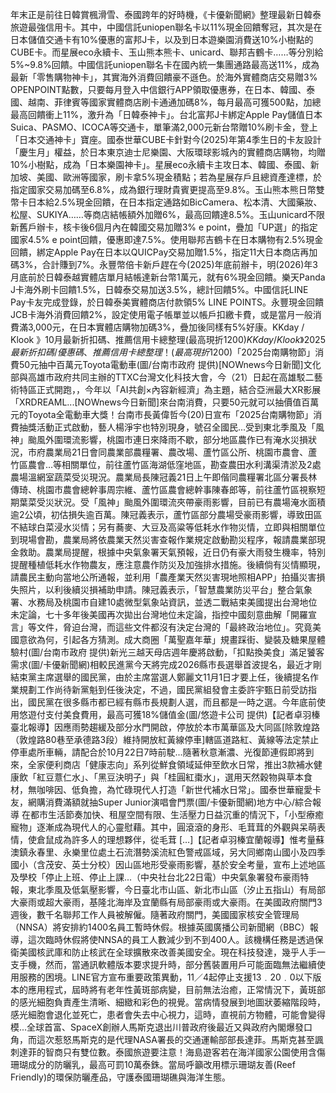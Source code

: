 年末正是前往日韓賞楓滑雪、泰國跨年的好時機，《卡優新聞網》整理最新日韓泰旅遊最強信用卡。其中，中國信託uniopen聯名卡以11%現金回饋奪冠，其次是在日本儲值交通卡有10%優惠的富邦J卡，以及到日本遊樂園消費送10%小樹點的CUBE卡。而星展eco永續卡、玉山熊本熊卡、unicard、聯邦吉鶴卡……等分別給5%~9.8%回饋。中國信託uniopen聯名卡在國內統一集團通路最高送11%，成為最新「零售購物神卡」，其實海外消費回饋豪不遜色。於海外實體商店交易贈3% OPENPOINT點數，只要每月登入中信銀行APP領取優惠券，在日本、韓國、泰國、越南、菲律賓等國家實體商店刷卡通通加碼8%，每月最高可獲500點，加總最高回饋衝上11%，激升為「日韓泰神卡」。台北富邦J卡綁定Apple Pay儲值日本Suica、PASMO、ICOCA等交通卡，單筆滿2,000元新台幣贈10%刷卡金，登上「日本交通神卡」寶座。國泰世華CUBE卡針對今(2025)年第4季生日的卡友設計「慶生月」權益，於日本東京迪士尼樂園、大阪環球影城內的實體商店購物，均贈10%小樹點，成為「日本樂園神卡」。星展eco永續卡主攻日本、韓國、泰國、新加坡、美國、歐洲等國家，刷卡拿5%現金積點；若為星展存戶且總資產達標，於指定國家交易加碼至6.8%，成為銀行理財貴賓更提高至9.8%。玉山熊本熊日幣雙幣卡日本給2.5%現金回饋，在日本指定通路如BicCamera、松本清、大國藥妝、松屋、SUKIYA……等商店結帳額外加贈6%，最高回饋達8.5%。玉山unicard不限新舊戶辦卡，核卡後6個月內在韓國交易加贈3% e point，疊加「UP選」的指定國家4.5% e point回饋，優惠即達7.5%。使用聯邦吉鶴卡在日本購物有2.5%現金回饋，綁定Apple Pay在日本以QUICPay交易加贈1.5%，指定11大日本商店再加碼3%，合計賺到7%。永豐幣倍卡新戶趕在今(2025)年底前辦卡，明(2026)年3月底前於日韓泰越實體店單月結帳達新台幣1萬元，就有6%現金回饋。樂天Panda J卡海外刷卡回饋1.5%，日韓泰交易加送3.5%，總計回饋5%。中國信託LINE Pay卡友完成登錄，於日韓泰美實體商店付款領5% LINE POINTS。永豐現金回饋JCB卡海外消費回饋2%，設定使用電子帳單並以帳戶扣繳卡費，或是當月一般消費滿3,000元，在日本實體店購物加碼3%，疊加後同樣有5%好康。KKday / Klook 》10月最新折扣碼、推薦信用卡總整理(最高現折$1200)KKday / Klook》2025最新折扣碼/優惠碼、推薦信用卡總整理！(最高現折$1200)「2025台南購物節」消費50元抽中百萬元Toyota電動車(圖/台南市政府 提供)[NOWnews今日新聞]文化部與高雄市政府共同主辦的TTXC台灣文化科技大會，今（21）日起在高雄駁二藝術特區正式開跑，，今年以「AI共創×內容新經濟」為主題，結合亞洲最大XR影展「XRDREAML...[NOWnews今日新聞]來台南消費，只要50元就可以抽價值百萬元的Toyota全電動車大獎！台南市長黃偉哲今(20)日宣布「2025台南購物節」消費抽獎活動正式啟動，藝人楊淨宇也特別現身，號召全國民...受到東北季風及「風神」颱風外圍環流影響，桃園市連日來降雨不歇，部分地區農作已有淹水災損狀況，市府農業局21日會同農業部農糧署、農改場、蘆竹區公所、桃園市農會、蘆竹區農會…等相關單位，前往蘆竹區海湖低窪地區，勘查農田水利溝渠清淤及2處農場溫網室蔬菜受災現況。農業局長陳冠義21日上午即偕同農糧署北區分署長林傳琦、桃園市農會總幹事周宗維、蘆竹區農會總幹事陳春郎等，前往蘆竹區視察短期葉菜受災狀況。受「風神」颱風外圍環流夾帶豪雨影響，目前已有農場淹水面積逾2公頃，初估損失逾百萬。陳冠義表示，蘆竹區部分農場受豪雨影響，導致田區不結球白菜浸水災情；另有蕎麥、大豆及高粱等低耗水作物災情，立即與相關單位到現場會勘，農業局將依農業天然災害查報作業規定啟動勘災程序，報請農業部現金救助。農業局提醒，根據中央氣象署天氣預報，近日仍有豪大雨發生機率，特別提醒種植低耗水作物農友，應注意農作防災及加強排水措施。後續倘有災情顯現，請農民主動向當地公所通報，並利用「農產業天然災害現地照相APP」拍攝災害損失照片，以利後續災損補助申請。陳冠義表示，「智慧農業防災平台」整合氣象署、水務局及桃園市自建10處微型氣象站資訊，並透二戰結束美國提出台灣地位未定論，七十多年後美國再次拋出台灣地位未定論，指控中國刻意曲解「開羅宣言」等文件，脅迫台灣，而這些文件都沒有決定台灣的「最終政治地位」。究竟美國意欲為何，引起各方猜測。成大商圈「萬聖嘉年華」規畫踩街、變裝及糖果屋體驗村(圖/台南市政府 提供)新光三越天母店週年慶將啟動，「扣點換美食」滿足饕客需求(圖/卡優新聞網)相較民進黨今天將完成2026縣市長選舉首波提名，最近才剛結束黨主席選舉的國民黨，由於主席當選人鄭麗文11月1日才要上任，後續提名作業規劃工作尚待新黨魁到任後決定，不過，國民黨組發會主委許宇甄日前受訪指出，國民黨在很多縣市都已經有縣市長規劃人選，而且都是一時之選。今年底前使用悠遊付支付美食費用，最高可獲18%儲值金(圖/悠遊卡公司 提供)【記者卓羽榛臺北報導】因應雨勢趨緩及部分水門開啟，停放於本市萬華區及大同區[除敦煌路（敦煌路80巷至承德路3段）維持開放紅黃線停車]轄區道路紅、黃線等法定禁止停車處所車輛，請配合於10月22日7時前駛...隨著秋意漸濃、光復節連假即將到來，全家便利商店「健康志向」系列從鮮食領域延伸至飲水日常，推出3款補水健康飲「紅豆薏仁水」、「黑豆決明子」與「桂圓紅棗水」，選用天然穀物與草本食材，無咖啡因、低負擔，為忙碌現代人打造「新世代補水日常」。國泰世華寵愛卡友，網購消費滿額就抽Super Junior演唱會門票(圖/卡優新聞網)地方中心/綜合報導 在都市生活節奏加快、租屋空間有限、生活壓力日益沉重的情況下，「小型療癒寵物」逐漸成為現代人的心靈慰藉。其中，圓滾滾的身形、毛茸茸的外觀與呆萌表情，使倉鼠成為許多人的理想夥伴，從毛茸 […]【記者卓羽榛宜蘭報導】惟考量蘇澳鎮永春里、永樂里位處土石流潛勢溪流紅色警戒區域，另大同鄉南山國小及四季國小（含茂安、英士分校）因山區地形受豪雨影響，基於安全考量，宣布上述地區及學校「停止上班、停止上課...（中央社台北22日電）中央氣象署發布豪雨特報，東北季風及低氣壓影響，今日臺北市山區、新北市山區（汐止五指山）有局部大豪雨或超大豪雨，基隆北海岸及宜蘭縣有局部豪雨或大豪雨。在美國政府關門3週後，數千名聯邦工作人員被解僱。隨著政府關門，美國國家核安全管理局（NNSA）將安排約1400名員工暫時休假。根據英國廣播公司新聞網（BBC）報導，這次臨時休假將使NNSA的員工人數減少到不到400人。該機構任務是透過保衛美國核武庫和防止核武在全球擴散來改善美國安全。現在科技發達，幾乎人手一支手機，然而，當通訊軟體版本要求提升時，部分舊裝置用戶可能面臨無法繼續使用服務的困境。LINE官方宣布重要政策異動，11／4起停止支援13﹒20﹒0以下版本的應用程式，屆時將有老年性黃斑部病變，目前無法治癒，正常情況下，黃斑部的感光細胞負責產生清晰、細緻和彩色的視覺。當病情發展到地圖狀萎縮階段時，感光細胞會退化並死亡，患者會失去中心視力，這時，直視前方物體，可能會變得模...全球首富、SpaceX創辦人馬斯克退出川普政府後最近又與政府內閣爆發口角，而這次惹怒馬斯克的是代理NASA署長的交通運輸部部長達菲。馬斯克甚至諷刺達菲的智商只有雙位數。泰國旅遊要注意！海島遊客若在海洋國家公園使用含傷珊瑚成分的防曬乳，最高可罰10萬泰銖。當局呼籲改用標示珊瑚友善(Reef Friendly)的環保防曬產品，守護泰國珊瑚礁與海洋生態。